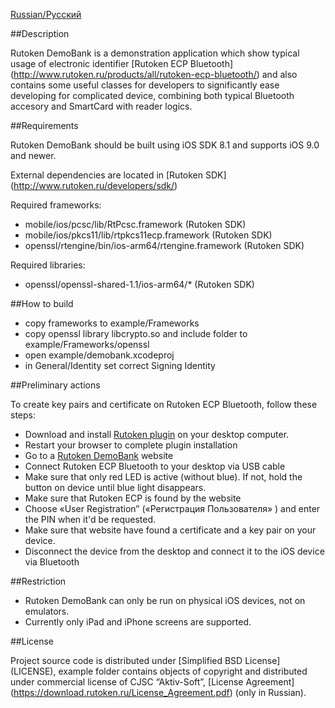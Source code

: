 [Russian/Русский](README_RUS.mdown) 

##Description

Rutoken DemoBank is a demonstration application which show typical usage of electronic identifier [Rutoken ECP Bluetooth] (http://www.rutoken.ru/products/all/rutoken-ecp-bluetooth/) and also contains some useful classes for developers to significantly ease developing for complicated device, combining both typical Bluetooth accesory and SmartCard with reader logics.

##Requirements

Rutoken DemoBank should be built using iOS SDK 8.1 and supports iOS 9.0 and newer.

External dependencies are located in [Rutoken SDK] (http://www.rutoken.ru/developers/sdk/) 

Required frameworks:
* mobile/ios/pcsc/lib/RtPcsc.framework (Rutoken SDK)
* mobile/ios/pkcs11/lib/rtpkcs11ecp.framework (Rutoken SDK)
* openssl/rtengine/bin/ios-arm64/rtengine.framework (Rutoken SDK)

Required libraries:
* openssl/openssl-shared-1.1/ios-arm64/* (Rutoken SDK)

##How to build

* copy frameworks to example/Frameworks
* copy openssl library libcrypto.so and include folder to example/Frameworks/openssl
* open example/demobank.xcodeproj
* in General/Identity set correct Signing Identity

##Preliminary actions

To create key pairs and certificate on Rutoken ECP Bluetooth, follow these steps:

* Download and install [Rutoken plugin](http://www.rutoken.ru/products/all/rutoken-plugin/) on your desktop computer.
* Restart your browser to complete plugin installation
* Go to a [Rutoken DemoBank](http://demobank.rutoken.ru) website
* Connect Rutoken ECP Bluetooth to your desktop via USB cable
* Make sure that only red LED is active (without blue). If not, hold the button on device until blue light disappears.
* Make sure that Rutoken ECP is found by the website
* Choose «User Registration” («Регистрация Пользователя» ) and enter the PIN when it'd be requested.
* Make sure that website have found a certificate and a key pair on your device.
* Disconnect the device from the desktop and connect it to the iOS device via Bluetooth

##Restriction

* Rutoken DemoBank can only be run on physical iOS devices, not on emulators.
* Currently only iPad and iPhone screens are supported.

##License

Project source code is  distributed under [Simplified BSD License] (LICENSE),
example folder contains objects of copyright and distributed under commercial license of CJSC “Aktiv-Soft”, [License Agreement] (https://download.rutoken.ru/License_Agreement.pdf) (only in Russian).
